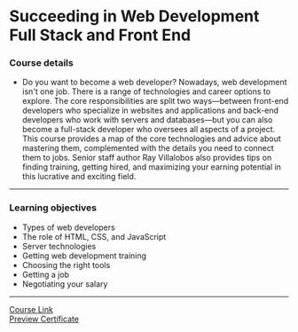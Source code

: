 # Succeeding in Web Development Full Stack and Front End
### Course details
- Do you want to become a web developer? Nowadays, web development isn't one job. There is a range of technologies and career options to explore. The core responsibilities are split two ways—between front-end developers who specialize in websites and applications and back-end developers who work with servers and databases—but you can also become a full-stack developer who oversees all aspects of a project. This course provides a map of the core technologies and advice about mastering them, complemented with the details you need to connect them to jobs. Senior staff author Ray Villalobos also provides tips on finding training, getting hired, and maximizing your earning potential in this lucrative and exciting field.
---
### Learning objectives
- Types of web developers
- The role of HTML, CSS, and JavaScript
- Server technologies
- Getting web development training
- Choosing the right tools
- Getting a job
- Negotiating your salary
-------------------------------
[Course Link](https://www.linkedin.com/learning/succeeding-in-web-development-full-stack-and-front-end/becoming-a-web-developer?autoplay=true)
<br>[Preview Certificate](https://www.linkedin.com/learning/certificates/35465cff6fb125a484a770348de7b39639809242ccdce304ea0e3b30b3c0a361?trk=share_certificate)

